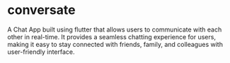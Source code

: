 # conversate

A Chat App built using flutter that allows users to communicate with each other in real-time. It provides a seamless chatting experience for users, making it easy to stay connected with friends, family, and colleagues with user-friendly interface.

